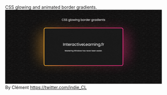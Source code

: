 CSS glowing and animated border gradients.
![screenshot](https://raw.githubusercontent.com/ParisRio/glowingGradients/main/images/screenshot.png?raw=true)
By Clément https://twitter.com/indie_CL